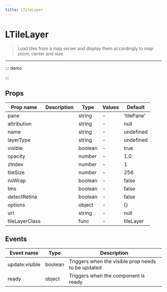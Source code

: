 ```yaml
---
title: LTileLayer
---
```


# LTileLayer

> Load tiles from a map server and display them accordingly to map zoom, center and size

---

::: demo
<template>
<l-map style="height: 350px" :zoom="zoom" :center="center">
<l-tile-layer :url="url"></l-tile-layer>
</l-map>
</template>

<script>
import {LMap, LTileLayer} from 'vue2-leaflet';

export default {
  components: { LMap, LTileLayer, },
  data () {
    return {
      url: 'https://{s}.tile.openstreetmap.org/{z}/{x}/{y}.png',
      zoom: 8,
      center: [47.313220, -1.319482],
    };
  }
}
</script>

:::

## Props

| Prop name      | Description | Type    | Values | Default    |
| -------------- | ----------- | ------- | ------ | ---------- |
| pane           |             | string  | -      | 'tilePane' |
| attribution    |             | string  | -      | null       |
| name           |             | string  | -      | undefined  |
| layerType      |             | string  | -      | undefined  |
| visible        |             | boolean | -      | true       |
| opacity        |             | number  | -      | 1.0        |
| zIndex         |             | number  | -      | 1          |
| tileSize       |             | number  | -      | 256        |
| noWrap         |             | boolean | -      | false      |
| tms            |             | boolean | -      | false      |
| detectRetina   |             | boolean | -      | false      |
| options        |             | object  | -      | {}         |
| url            |             | string  | -      | null       |
| tileLayerClass |             | func    | -      | tileLayer  |

## Events

| Event name     | Type    | Description                                        |
| -------------- | ------- | -------------------------------------------------- |
| update:visible | boolean | Triggers when the visible prop needs to be updated |
| ready          | object  | Triggers when the component is ready               |
